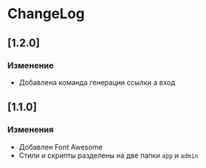 # ChangeLog

## [1.2.0]

### Изменение

- Добавлена команда генерации ссылки а вход

## [1.1.0]

### Изменения

- Добавлен Font Awesome
- Стили и скрипты разделены на две папки `app` и `admin`